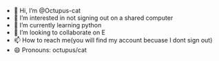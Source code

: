 - 👋 Hi, I’m @Octupus-cat
- 👀 I’m interested in not signing out on a shared computer
- 🌱 I’m currently learning python
- 💞️ I’m looking to collaborate on E
- 📫 How to reach me(you will find my account becuase I dont sign out)
- 😄 Pronouns: octupus/cat

<!---
Octupus-cat/Octupus-cat is a ✨ special ✨ repository because its `README.md` (this file) appears on your GitHub profile.
You can click the Preview link to take a look at your changes.
--->
